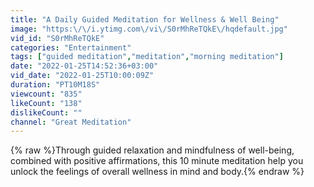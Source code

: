 ```yaml
---
title: "A Daily Guided Meditation for Wellness & Well Being"
image: "https:\/\/i.ytimg.com\/vi\/S0rMhReTQkE\/hqdefault.jpg"
vid_id: "S0rMhReTQkE"
categories: "Entertainment"
tags: ["guided meditation","meditation","morning meditation"]
date: "2022-01-25T14:52:36+03:00"
vid_date: "2022-01-25T10:00:09Z"
duration: "PT10M18S"
viewcount: "835"
likeCount: "138"
dislikeCount: ""
channel: "Great Meditation"
---
```

{% raw %}Through guided relaxation and mindfulness of well-being, combined with positive affirmations, this 10 minute meditation help you unlock the feelings of overall wellness in mind and body.{% endraw %}
